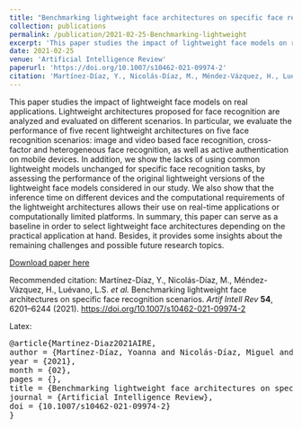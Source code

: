 ```yaml
---
title: "Benchmarking lightweight face architectures on specific face recognition scenarios"
collection: publications
permalink: /publication/2021-02-25-Benchmarking-lightweight
excerpt: 'This paper studies the impact of lightweight face models on real applications. Lightweight architectures proposed for face recognition are analyzed and evaluated on different scenarios. In particular, we evaluate the performance of five recent lightweight architectures on five face recognition scenarios: image and video based face recognition, cross-factor and heterogeneous face recognition, as well as active authentication on mobile devices. In addition, we show the lacks of using common lightweight models unchanged for specific face recognition tasks, by assessing the performance of the original lightweight versions of the lightweight face models considered in our study. We also show that the inference time on different devices and the computational requirements of the lightweight architectures allows their use on real-time applications or computationally limited platforms. In summary, this paper can serve as a baseline in order to select lightweight face architectures depending on the practical application at hand. Besides, it provides some insights about the remaining challenges and possible future research topics.'
date: 2021-02-25
venue: 'Artificial Intelligence Review'
paperurl: 'https://doi.org/10.1007/s10462-021-09974-2'
citation: 'Martínez-Díaz, Y., Nicolás-Díaz, M., Méndez-Vázquez, H., Luévano, L.S. <i>et al.</i> Benchmarking lightweight face architectures on specific face recognition scenarios. <i>Artif Intell Rev</i> <b>54</b>, 6201–6244 (2021). https://doi.org/10.1007/s10462-021-09974-2'
---
```

This paper studies the impact of lightweight face models on real applications. Lightweight architectures proposed for face recognition are analyzed and evaluated on different scenarios. In particular, we evaluate the performance of five recent lightweight architectures on five face recognition scenarios: image and video based face recognition, cross-factor and heterogeneous face recognition, as well as active authentication on mobile devices. In addition, we show the lacks of using common lightweight models unchanged for specific face recognition tasks, by assessing the performance of the original lightweight versions of the lightweight face models considered in our study. We also show that the inference time on different devices and the computational requirements of the lightweight architectures allows their use on real-time applications or computationally limited platforms. In summary, this paper can serve as a baseline in order to select lightweight face architectures depending on the practical application at hand. Besides, it provides some insights about the remaining challenges and possible future research topics.

[Download paper here](https://doi.org/10.1007/s10462-021-09974-2)

Recommended citation: Martínez-Díaz, Y., Nicolás-Díaz, M., Méndez-Vázquez, H., Luévano, L.S. <i>et al.</i> Benchmarking lightweight face architectures on specific face recognition scenarios. <i>Artif Intell Rev</i> <b>54</b>, 6201–6244 (2021). https://doi.org/10.1007/s10462-021-09974-2

Latex:
<pre>
@article{Martinez-Diaz2021AIRE,
author = {Martínez-Díaz, Yoanna and Nicolás-Díaz, Miguel and Vazquez, Heydi and Luévano García, Luis and Chang, Leonardo and Gonzalez-Mendoza, Miguel and Sucar, Luis},
year = {2021},
month = {02},
pages = {},
title = {Benchmarking lightweight face architectures on specific face recognition scenarios},
journal = {Artificial Intelligence Review},
doi = {10.1007/s10462-021-09974-2}
}
</pre>
